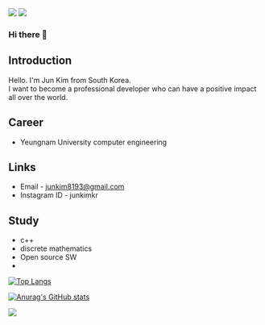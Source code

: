 <img src="https://capsule-render.vercel.app/api?type=waving&color=6528F7&height=150&section=header" />
<img src="https://capsule-render.vercel.app/api?type=venom&color=A076F9&height=300&section=header&text=capsule%20render&fontSize=90" />

### Hi there 👋

## Introduction
Hello. 
I'm Jun Kim from South Korea.</br>
I want to become a professional developer who can have a positive impact all over the world.

## Career
- Yeungnam University computer engineering

## Links
- Email - junkim8193@gmail.com
- Instagram ID - junkimkr
  
## Study
- c++
- discrete mathematics
- Open source SW
- 

[![Top Langs](https://github-readme-stats.vercel.app/api/top-langs/?username=JunKimKR)](https://github.com/anuraghazra/github-readme-stats)  


[![Anurag's GitHub stats](https://github-readme-stats.vercel.app/api?username=JunKimKR)](https://github.com/anuraghazra/github-readme-stats)  

<img src="https://capsule-render.vercel.app/api?type=waving&color=D7BBF5&height=150&section=footer" />

